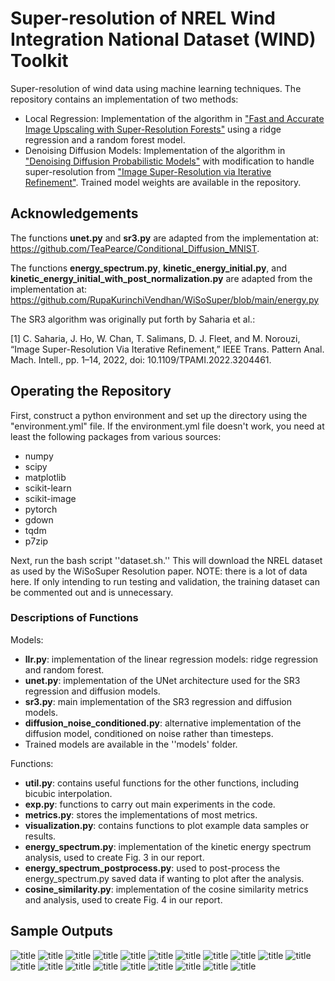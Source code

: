 # Super-resolution of NREL Wind Integration National Dataset (WIND) Toolkit

Super-resolution of wind data using machine learning techniques. The repository contains an implementation of two methods:
- Local Regression: Implementation of the algorithm in ["Fast and Accurate Image Upscaling with Super-Resolution Forests"](https://openaccess.thecvf.com/content_cvpr_2015/papers/Schulter_Fast_and_Accurate_2015_CVPR_paper.pdf) using a ridge regression and a random forest model.
- Denoising Diffusion Models: Implementation of the algorithm in ["Denoising Diffusion Probabilistic Models"](https://arxiv.org/pdf/2006.11239.pdf) with modification to handle super-resolution from ["Image Super-Resolution via Iterative Refinement"](https://arxiv.org/pdf/2104.07636.pdf). Trained model weights are available in the repository.

## Acknowledgements
The functions <b>unet.py</b> and <b>sr3.py</b> are adapted from the implementation at: 
 https://github.com/TeaPearce/Conditional_Diffusion_MNIST.  

The functions <b>energy_spectrum.py</b>, <b>kinetic_energy_initial.py</b>, and <b>kinetic_energy_initial_with_post_normalization.py</b> are adapted from the implementation at: 
 https://github.com/RupaKurinchiVendhan/WiSoSuper/blob/main/energy.py  


The SR3 algorithm was originally put forth by Saharia et al.:  

[1] C. Saharia, J. Ho, W. Chan, T. Salimans, D. J. Fleet, and M. Norouzi, “Image Super-Resolution Via Iterative Refinement,” IEEE Trans. Pattern Anal. Mach. Intell., pp. 1–14, 2022, doi: 10.1109/TPAMI.2022.3204461.



## Operating the Repository
First, construct a python environment and set up the directory using the "environment.yml" file. If the environment.yml file doesn't work, you need at least the following packages from various sources:

* numpy
* scipy
* matplotlib
* scikit-learn
* scikit-image
* pytorch
* gdown
* tqdm
* p7zip

Next, run the bash script ''dataset.sh.'' This will download the NREL dataset as used by the WiSoSuper Resolution paper. NOTE: there is a lot of data here. If only intending to run testing and validation, the training dataset can be commented out and is unnecessary.


### Descriptions of Functions

Models:
* <b>llr.py</b>: implementation of the linear regression models: ridge regression and random forest.
* <b>unet.py</b>: implementation of the UNet architecture used for the SR3 regression and diffusion models.
* <b>sr3.py</b>: main implementation of the SR3 regression and diffusion models.
* <b>diffusion_noise_conditioned.py</b>: alternative implementation of the diffusion model, conditioned on noise rather than timesteps.
* Trained models are available in the ''models' folder.

Functions:
* <b>util.py</b>: contains useful functions for the other functions, including bicubic interpolation.
* <b>exp.py</b>: functions to carry out main experiments in the code.
* <b>metrics.py</b>: stores the implementations of most metrics.
* <b>visualization.py</b>: contains functions to plot example data samples or results.
* <b>energy_spectrum.py</b>: implementation of the kinetic energy spectrum analysis, used to create Fig. 3 in our report.
* <b>energy_spectrum_postprocess.py</b>: used to post-process the energy_spectrum.py saved data if wanting to plot after the analysis.
* <b>cosine_similarity.py</b>: implementation of the cosine similarity metrics and analysis, used to create Fig. 4 in our report.

## Sample Outputs
![title](figures/1.png)
![title](figures/2.png)
![title](figures/3.png)
![title](figures/4.png)
![title](figures/5.png)
![title](figures/6.png)
![title](figures/7.png)
![title](figures/8.png)
![title](figures/9.png)
![title](figures/10.png)
![title](figures/11.png)
![title](figures/12.png)
![title](figures/13.png)
![title](figures/14.png)
![title](figures/15.png)
![title](figures/16.png)
![title](figures/17.png)
![title](figures/18.png)
![title](figures/19.png)
![title](figures/20.png)


